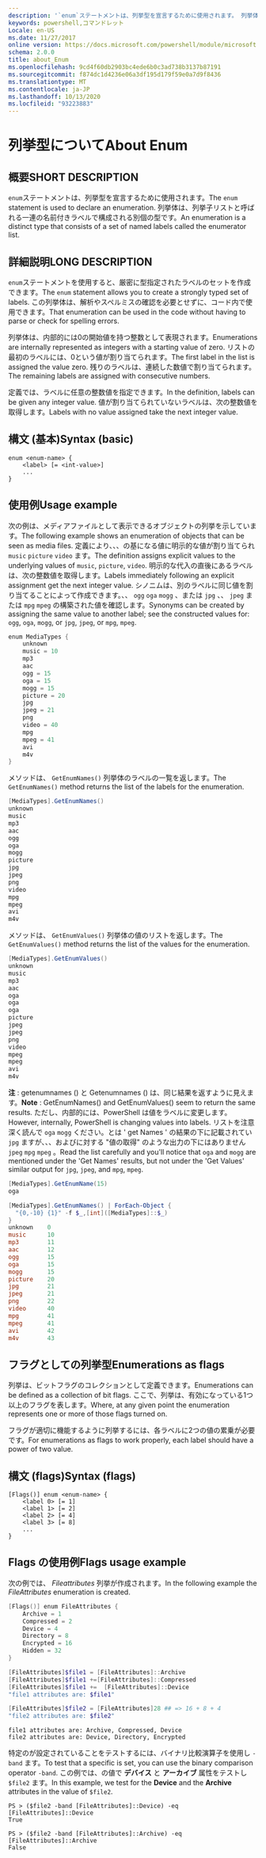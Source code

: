 ```yaml
---
description: '`enum`ステートメントは、列挙型を宣言するために使用されます。 列挙体は、列挙子リストと呼ばれる一連の名前付きラベルで構成される別個の型です。'
keywords: powershell,コマンドレット
Locale: en-US
ms.date: 11/27/2017
online version: https://docs.microsoft.com/powershell/module/microsoft.powershell.core/about/about_enum?view=powershell-7&WT.mc_id=ps-gethelp
schema: 2.0.0
title: about_Enum
ms.openlocfilehash: 9cd4f60db2903bc4ede6b0c3ad738b3137b87191
ms.sourcegitcommit: f874dc1d4236e06a3df195d179f59e0a7d9f8436
ms.translationtype: MT
ms.contentlocale: ja-JP
ms.lasthandoff: 10/13/2020
ms.locfileid: "93223883"
---
```

# <a name="about-enum"></a><span data-ttu-id="50d2d-105">列挙型について</span><span class="sxs-lookup"><span data-stu-id="50d2d-105">About Enum</span></span>

## <a name="short-description"></a><span data-ttu-id="50d2d-106">概要</span><span class="sxs-lookup"><span data-stu-id="50d2d-106">SHORT DESCRIPTION</span></span>
<span data-ttu-id="50d2d-107">`enum`ステートメントは、列挙型を宣言するために使用されます。</span><span class="sxs-lookup"><span data-stu-id="50d2d-107">The `enum` statement is used to declare an enumeration.</span></span> <span data-ttu-id="50d2d-108">列挙体は、列挙子リストと呼ばれる一連の名前付きラベルで構成される別個の型です。</span><span class="sxs-lookup"><span data-stu-id="50d2d-108">An enumeration is a distinct type that consists of a set of named labels called the enumerator list.</span></span>

## <a name="long-description"></a><span data-ttu-id="50d2d-109">詳細説明</span><span class="sxs-lookup"><span data-stu-id="50d2d-109">LONG DESCRIPTION</span></span>

<span data-ttu-id="50d2d-110">`enum`ステートメントを使用すると、厳密に型指定されたラベルのセットを作成できます。</span><span class="sxs-lookup"><span data-stu-id="50d2d-110">The `enum` statement allows you to create a strongly typed set of labels.</span></span> <span data-ttu-id="50d2d-111">この列挙体は、解析やスペルミスの確認を必要とせずに、コード内で使用できます。</span><span class="sxs-lookup"><span data-stu-id="50d2d-111">That enumeration can be used in the code without having to parse or check for spelling errors.</span></span>

<span data-ttu-id="50d2d-112">列挙体は、内部的には0の開始値を持つ整数として表現されます。</span><span class="sxs-lookup"><span data-stu-id="50d2d-112">Enumerations are internally represented as integers with a starting value of zero.</span></span> <span data-ttu-id="50d2d-113">リストの最初のラベルには、0という値が割り当てられます。</span><span class="sxs-lookup"><span data-stu-id="50d2d-113">The first label in the list is assigned the value zero.</span></span> <span data-ttu-id="50d2d-114">残りのラベルは、連続した数値で割り当てられます。</span><span class="sxs-lookup"><span data-stu-id="50d2d-114">The remaining labels are assigned with consecutive numbers.</span></span>

<span data-ttu-id="50d2d-115">定義では、ラベルに任意の整数値を指定できます。</span><span class="sxs-lookup"><span data-stu-id="50d2d-115">In the definition, labels can be given any integer value.</span></span> <span data-ttu-id="50d2d-116">値が割り当てられていないラベルは、次の整数値を取得します。</span><span class="sxs-lookup"><span data-stu-id="50d2d-116">Labels with no value assigned take the next integer value.</span></span>

## <a name="syntax-basic"></a><span data-ttu-id="50d2d-117">構文 (基本)</span><span class="sxs-lookup"><span data-stu-id="50d2d-117">Syntax (basic)</span></span>

```syntax
enum <enum-name> {
    <label> [= <int-value>]
    ...
}
```

## <a name="usage-example"></a><span data-ttu-id="50d2d-118">使用例</span><span class="sxs-lookup"><span data-stu-id="50d2d-118">Usage example</span></span>

<span data-ttu-id="50d2d-119">次の例は、メディアファイルとして表示できるオブジェクトの列挙を示しています。</span><span class="sxs-lookup"><span data-stu-id="50d2d-119">The following example shows an enumeration of objects that can be seen as media files.</span></span> <span data-ttu-id="50d2d-120">定義により、、、の基になる値に明示的な値が割り当てられ `music` `picture` `video` ます。</span><span class="sxs-lookup"><span data-stu-id="50d2d-120">The definition assigns explicit values to the underlying values of `music`, `picture`, `video`.</span></span> <span data-ttu-id="50d2d-121">明示的な代入の直後にあるラベルは、次の整数値を取得します。</span><span class="sxs-lookup"><span data-stu-id="50d2d-121">Labels immediately following an explicit assignment get the next integer value.</span></span> <span data-ttu-id="50d2d-122">シノニムは、別のラベルに同じ値を割り当てることによって作成できます。、、 `ogg` `oga` `mogg` 、または `jpg` 、、 `jpeg` または `mpg` `mpeg` の構築された値を確認します。</span><span class="sxs-lookup"><span data-stu-id="50d2d-122">Synonyms can be created by assigning the same value to another label; see the constructed values for: `ogg`, `oga`, `mogg`, or `jpg`, `jpeg`, or `mpg`, `mpeg`.</span></span>

```powershell
enum MediaTypes {
    unknown
    music = 10
    mp3
    aac
    ogg = 15
    oga = 15
    mogg = 15
    picture = 20
    jpg
    jpeg = 21
    png
    video = 40
    mpg
    mpeg = 41
    avi
    m4v
}
```

<span data-ttu-id="50d2d-123">メソッドは、 `GetEnumNames()` 列挙体のラベルの一覧を返します。</span><span class="sxs-lookup"><span data-stu-id="50d2d-123">The `GetEnumNames()` method returns the list of the labels for the enumeration.</span></span>

```powershell
[MediaTypes].GetEnumNames()
unknown
music
mp3
aac
ogg
oga
mogg
picture
jpg
jpeg
png
video
mpg
mpeg
avi
m4v
```

<span data-ttu-id="50d2d-124">メソッドは、 `GetEnumValues()` 列挙体の値のリストを返します。</span><span class="sxs-lookup"><span data-stu-id="50d2d-124">The `GetEnumValues()` method returns the list of the values for the enumeration.</span></span>

```powershell
[MediaTypes].GetEnumValues()
unknown
music
mp3
aac
oga
oga
oga
picture
jpeg
jpeg
png
video
mpeg
mpeg
avi
m4v
```

<span data-ttu-id="50d2d-125">**注** : getenumnames () と Getenumnames () は、同じ結果を返すように見えます。</span><span class="sxs-lookup"><span data-stu-id="50d2d-125">**Note** : GetEnumNames() and GetEnumValues() seem to return the same results.</span></span>
<span data-ttu-id="50d2d-126">ただし、内部的には、PowerShell は値をラベルに変更します。</span><span class="sxs-lookup"><span data-stu-id="50d2d-126">However, internally, PowerShell is changing values into labels.</span></span> <span data-ttu-id="50d2d-127">リストを注意深く読んで `oga` `mogg` ください。とは ' get Names ' の結果の下に記載されてい `jpg` ますが、、、およびに対する "値の取得" のような出力の下にはありません `jpeg` `mpg` `mpeg` 。</span><span class="sxs-lookup"><span data-stu-id="50d2d-127">Read the list carefully and you'll notice that `oga` and `mogg` are mentioned under the 'Get Names' results, but not under the 'Get Values' similar output for `jpg`, `jpeg`, and `mpg`, `mpeg`.</span></span>

```powershell
[MediaTypes].GetEnumName(15)
oga

[MediaTypes].GetEnumNames() | ForEach-Object {
  "{0,-10} {1}" -f $_,[int]([MediaTypes]::$_)
}
unknown    0
music      10
mp3        11
aac        12
ogg        15
oga        15
mogg       15
picture    20
jpg        21
jpeg       21
png        22
video      40
mpg        41
mpeg       41
avi        42
m4v        43
```

## <a name="enumerations-as-flags"></a><span data-ttu-id="50d2d-128">フラグとしての列挙型</span><span class="sxs-lookup"><span data-stu-id="50d2d-128">Enumerations as flags</span></span>

<span data-ttu-id="50d2d-129">列挙は、ビットフラグのコレクションとして定義できます。</span><span class="sxs-lookup"><span data-stu-id="50d2d-129">Enumerations can be defined as a collection of bit flags.</span></span>
<span data-ttu-id="50d2d-130">ここで、列挙は、有効になっている1つ以上のフラグを表します。</span><span class="sxs-lookup"><span data-stu-id="50d2d-130">Where, at any given point the enumeration represents one or more of those flags turned on.</span></span>

<span data-ttu-id="50d2d-131">フラグが適切に機能するように列挙するには、各ラベルに2つの値の累乗が必要です。</span><span class="sxs-lookup"><span data-stu-id="50d2d-131">For enumerations as flags to work properly, each label should have a power of two value.</span></span>

## <a name="syntax-flags"></a><span data-ttu-id="50d2d-132">構文 (flags)</span><span class="sxs-lookup"><span data-stu-id="50d2d-132">Syntax (flags)</span></span>

```syntax
[Flags()] enum <enum-name> {
    <label 0> [= 1]
    <label 1> [= 2]
    <label 2> [= 4]
    <label 3> [= 8]
    ...
}
```

## <a name="flags-usage-example"></a><span data-ttu-id="50d2d-133">Flags の使用例</span><span class="sxs-lookup"><span data-stu-id="50d2d-133">Flags usage example</span></span>

<span data-ttu-id="50d2d-134">次の例では、 *Fileattributes* 列挙が作成されます。</span><span class="sxs-lookup"><span data-stu-id="50d2d-134">In the following example the *FileAttributes* enumeration is created.</span></span>

```powershell
[Flags()] enum FileAttributes {
    Archive = 1
    Compressed = 2
    Device = 4
    Directory = 8
    Encrypted = 16
    Hidden = 32
}

[FileAttributes]$file1 = [FileAttributes]::Archive
[FileAttributes]$file1 +=[FileAttributes]::Compressed
[FileAttributes]$file1 +=  [FileAttributes]::Device
"file1 attributes are: $file1"

[FileAttributes]$file2 = [FileAttributes]28 ## => 16 + 8 + 4
"file2 attributes are: $file2"
```

```output
file1 attributes are: Archive, Compressed, Device
file2 attributes are: Device, Directory, Encrypted
```

<span data-ttu-id="50d2d-135">特定のが設定されていることをテストするには、バイナリ比較演算子を使用し `-band` ます。</span><span class="sxs-lookup"><span data-stu-id="50d2d-135">To test that a specific is set, you can use the binary comparison operator `-band`.</span></span> <span data-ttu-id="50d2d-136">この例では、の値で **デバイス** と **アーカイブ** 属性をテストし `$file2` ます。</span><span class="sxs-lookup"><span data-stu-id="50d2d-136">In this example, we test for the **Device** and the **Archive** attributes in the value of `$file2`.</span></span>

```
PS > ($file2 -band [FileAttributes]::Device) -eq [FileAttributes]::Device
True

PS > ($file2 -band [FileAttributes]::Archive) -eq [FileAttributes]::Archive
False
```

